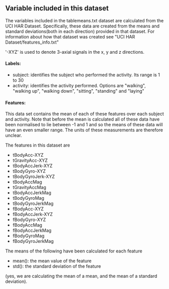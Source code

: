 ## Variable included in this dataset

The variables included in the tablemeans.txt dataset are calculated from the UCI HAR Dataset.
Specifically, these data are created from the means and standard deviations(both in each direction)
provided in that dataset.
For information about how that dataset was created see "UCI HAR Dataset/features_info.txt"

'-XYZ' is used to denote 3-axial signals in the x, y and z directions.

#### Labels:
* subject: identifies the subject who performed the activity. Its range is 1 to 30
* activity: identifies the activity performed. Options are "walking", "walking up", "walking down", "sitting", "standing" and "laying"

#### Features:
This data set contains the mean of each of these features over each subject and activity. 
Note that before the mean is calculated all of these data have been normalised to lie between -1 and 1
and so the means of these data will have an even smaller range. The units of these measurements are 
therefore unclear.

The features in this dataset are 
* tBodyAcc-XYZ
* tGravityAcc-XYZ
* tBodyAccJerk-XYZ
* tBodyGyro-XYZ
* tBodyGyroJerk-XYZ
* tBodyAccMag
* tGravityAccMag
* tBodyAccJerkMag
* tBodyGyroMag
* tBodyGyroJerkMag
* fBodyAcc-XYZ
* fBodyAccJerk-XYZ
* fBodyGyro-XYZ
* fBodyAccMag
* fBodyAccJerkMag
* fBodyGyroMag
* fBodyGyroJerkMag

The means of the following have been calculated for each feature
* mean(): the mean value of the feature
* std(): the standard deviation of the feature

(yes, we are calculating the mean of a mean, and the mean of a standard deviation).


